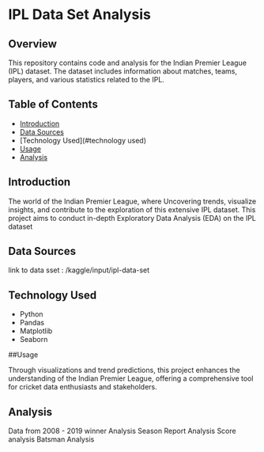 
# IPL Data Set Analysis

## Overview

This repository contains code and analysis for the Indian Premier League (IPL) dataset. The dataset includes information about matches, teams, players, and various statistics related to the IPL.

## Table of Contents

- [Introduction](#introduction)
- [Data Sources](#data-sources)
- [Technology Used](#technology used)
- [Usage](#usage)
- [Analysis](#analysis)

## Introduction

The world of the Indian Premier League, where Uncovering trends, 
visualize insights, and contribute to the exploration of this extensive IPL dataset.
This project aims to conduct in-depth Exploratory Data Analysis (EDA) on the IPL dataset

## Data Sources

link to data sset : /kaggle/input/ipl-data-set

## Technology Used

- Python
- Pandas
- Matplotlib
- Seaborn

##Usage

Through visualizations and trend predictions, this project enhances the understanding of the Indian Premier League, offering a comprehensive tool for cricket data enthusiasts and stakeholders.

## Analysis

Data from 2008 - 2019 
winner Analysis
Season Report Analysis
Score analysis
Batsman Analysis

